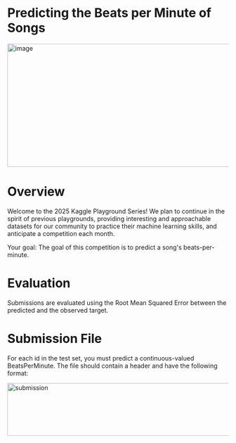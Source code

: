 # Predicting the Beats per Minute of Songs
<img width="560" height="280" alt="image" src="https://github.com/user-attachments/assets/4795e7e3-7d0d-476c-9827-5abec639f832" />

# Overview
Welcome to the 2025 Kaggle Playground Series! We plan to continue in the spirit of previous playgrounds, providing interesting and approachable datasets for our community to practice their machine learning skills, and anticipate a competition each month.

Your goal: The goal of this competition is to predict a song's beats-per-minute.

# Evaluation
Submissions are evaluated using the Root Mean Squared Error between the predicted and the observed target.

# Submission File
For each id in the test set, you must predict a continuous-valued BeatsPerMinute. The file should contain a header and have the following format:

<img width="602" height="120" alt="submission" src="https://github.com/user-attachments/assets/ac850073-04c6-42df-a464-6be63162efdd" />
